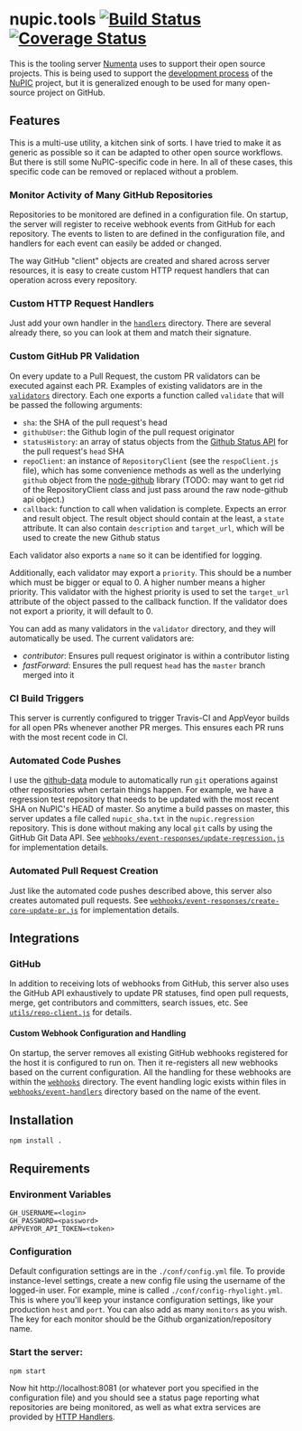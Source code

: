 nupic.tools [![Build Status](https://travis-ci.org/numenta/nupic.tools.png?branch=master)](https://travis-ci.org/numenta/nupic.tools) [![Coverage Status](https://coveralls.io/repos/numenta/nupic.tools/badge.png?branch=master)](https://coveralls.io/r/numenta/nupic.tools?branch=master)
=============

This is the tooling server [Numenta](http://numenta.org) uses to support their open source projects. This is being used to support the [development process](https://github.com/numenta/nupic/wiki/Developer-Workflow) of the [NuPIC](http://github.com/numenta/nupic) project, but it is generalized enough to be used for many open-source project on GitHub.

## Features

This is a multi-use utility, a kitchen sink of sorts. I have tried to make it as generic as possible so it can be adapted to other open source workflows. But there is still some NuPIC-specific code in here. In all of these cases, this specific code can be removed or replaced without a problem.

### Monitor Activity of Many GitHub Repositories

Repositories to be monitored are defined in a configuration file. On startup, the server will register to receive webhook events from GitHub for each repository. The events to listen to are defined in the configuration file, and handlers for each event can easily be added or changed.

The way GitHub "client" objects are created and shared across server resources, it is easy to create custom HTTP request handlers that can operation across every repository.

### Custom HTTP Request Handlers

Just add your own handler in the [`handlers`](handlers) directory. There are several already there, so you can look at them and match their signature. 

### Custom GitHub PR Validation

On every update to a Pull Request, the custom PR validators can be executed against each PR. Examples of existing validators are in the [`validators`](validators) directory. Each one exports a function called `validate` that will be passed the following arguments:

- `sha`: the SHA of the pull request's head
- `githubUser`: the Github login of the pull request originator
- `statusHistory`: an array of status objects from the [Github Status API](http://developer.github.com/v3/repos/statuses/) for the pull request's `head` SHA
- `repoClient`: an instance of `RepositoryClient` (see the `respoClient.js` file), which has some convenience methods as well as the underlying `github` object from the [node-github](https://github.com/ajaxorg/node-github) library (TODO: may want to get rid of the RepositoryClient class and just pass around the raw node-github api object.)
- `callback`: function to call when validation is complete. Expects an error and result object. The result object should contain at the least, a `state` attribute. It can also contain `description` and `target_url`, which will be used to create the new Github status

Each validator also exports a `name` so it can be identified for logging.

Additionally, each validator may export a `priority`. This should be a number which must be bigger or equal to 0. A higher number means a higher priority. This validator with the highest priority is used to set the `target_url` attribute of the object passed to the callback function. If the validator does not export a priority, it will default to 0.

You can add as many validators in the `validator` directory, and they will automatically be used. The current validators are:

- *contributor*: Ensures pull request originator is within a contributor listing
- *fastForward*: Ensures the pull request `head` has the `master` branch merged into it

### CI Build Triggers

This server is currently configured to trigger Travis-CI and AppVeyor builds for all open PRs whenever another PR merges. This ensures each PR runs with the most recent code in CI. 

### Automated Code Pushes

I use the [github-data](http://github.com/rhyolight/github-data) module to automatically run `git` operations against other repositories when certain things happen. For example, we have a regression test repository that needs to be updated with the most recent SHA on NuPIC's HEAD of master. So anytime a build passes on master, this server updates a file called `nupic_sha.txt` in the `nupic.regression` repository. This is done without making any local `git` calls by using the GitHub Git Data API. See [`webhooks/event-responses/update-regression.js`](webhooks/event-responses/update-regression.js) for implementation details.

### Automated Pull Request Creation

Just like the automated code pushes described above, this server also creates automated pull requests. See [`webhooks/event-responses/create-core-update-pr.js`](webhooks/event-responses/create-core-update-pr.js) for implementation details.

## Integrations
### GitHub

In addition to receiving lots of webhooks from GitHub, this server also uses the GitHub API exhaustively to update PR statuses, find open pull requests, merge, get contributors and committers, search issues, etc. See [`utils/repo-client.js`](utils/repo-client.js) for details. 

#### Custom Webhook Configuration and Handling

On startup, the server removes all existing GitHub webhooks registered for the host it is configured to run on. Then it re-registers all new webhooks based on the current configuration. All the handling for these webhooks are within the [`webhooks`](webhooks) directory. The event handling logic exists within files in [`webhooks/event-handlers`](webhooks/event-handlers) directory based on the name of the event. 

## Installation

    npm install .

## Requirements
### Environment Variables

    GH_USERNAME=<login>
    GH_PASSWORD=<password>
    APPVEYOR_API_TOKEN=<token>

### Configuration

Default configuration settings are in the `./conf/config.yml` file. To provide instance-level settings, create a new config file using the username of the logged-in user. For example, mine is called `./conf/config-rhyolight.yml`. This is where you'll keep your instance configuration settings, like your production `host` and `port`. You can also add as many `monitors` as you wish. The key for each monitor should be the Github organization/repository name.

### Start the server:

    npm start

Now hit http://localhost:8081 (or whatever port you specified in the configuration file) and you should see a status page reporting what repositories are being monitored, as well as what extra services are provided by [HTTP Handlers](#http_handler_addons).
